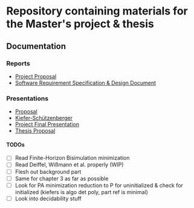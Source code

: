 # Repository containing materials for the Master's project & thesis
 
## Documentation
### Reports
 - [Project Proposal](doc/project/proposal/proposal.pdf)  
 - [Software Requirement Specification & Design Document](doc/project/software/SRS_SDD.pdf)  

### Presentations
- [Proposal](doc/project/proposal/proposal_presentation.pdf)  
- [Kiefer-Schützenberger](doc/project/software/KieferPresentation.pdf)  
- [Project Final Presentation](doc/project/Project_Presentation.pdf)  
- [Thesis Proposal](master/doc/thesis/proposal/slides.pdf)  

#### TODOs
- [ ] Read Finite-Horizon Bisimulation minimization
- [ ] Read Deiffel, Wißmann et al. properly (WIP)
- [ ] Flesh out background part
- [ ] Same for chapter 3 as far as possible
- [ ] Look for PA minimization reduction to P for uninitialized & check for initialized (kiefers is algo det poly, part ref is minimal)
- [ ] Look into decidability stuff
